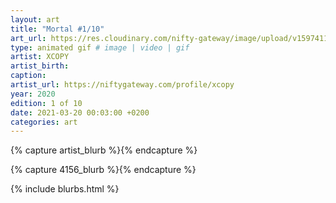 ```yaml
---
layout: art
title: "Mortal #1/10"
art_url: https://res.cloudinary.com/nifty-gateway/image/upload/v1597411821/XCOPY/1._XCOPY_MORTAL_bjee0u.gif
type: animated gif # image | video | gif
artist: XCOPY
artist_birth: 
caption: 
artist_url: https://niftygateway.com/profile/xcopy
year: 2020
edition: 1 of 10
date: 2021-03-20 00:03:00 +0200
categories: art
---
```



{% capture artist_blurb %}{% endcapture %}

{% capture 4156_blurb %}{% endcapture %}


{% include blurbs.html %}
		